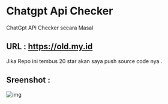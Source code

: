 # Chatgpt Api Checker
ChatGpt APi Checker secara Masal

## URL : https://old.my.id

Jika Repo ini tembus 20 star akan saya push source code nya .

## Sreenshot :

![img](https://raw.githubusercontent.com/mughu94/chatgptchecker/main/Screenshot%202023-04-07%20at%2021.01.42.png)

